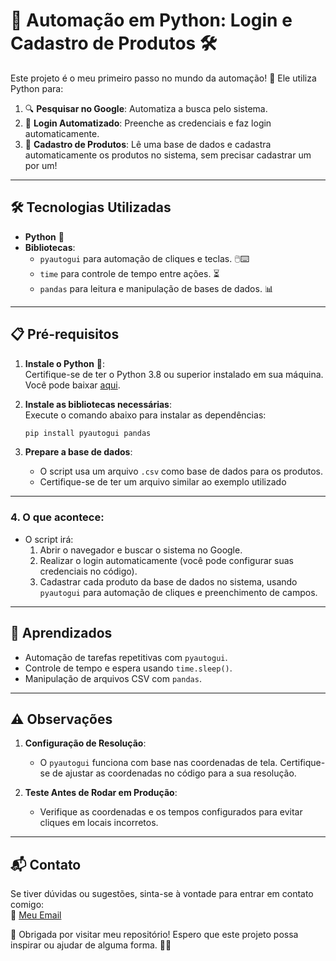 # 🤖 Automação em Python: Login e Cadastro de Produtos 🛠️  

Este projeto é o meu primeiro passo no mundo da automação! 🚀 Ele utiliza Python para:  

1. 🔍 **Pesquisar no Google**: Automatiza a busca pelo sistema.  
2. 🔑 **Login Automatizado**: Preenche as credenciais e faz login automaticamente.  
3. 🛒 **Cadastro de Produtos**: Lê uma base de dados e cadastra automaticamente os produtos no sistema, sem precisar cadastrar um por um!  

---

## 🛠️ Tecnologias Utilizadas  

- **Python** 🐍  
- **Bibliotecas**:  
  - `pyautogui` para automação de cliques e teclas. 🖱️⌨️  
  - `time` para controle de tempo entre ações. ⏳  
  - `pandas` para leitura e manipulação de bases de dados. 📊  

---

## 📋 Pré-requisitos  

1. **Instale o Python** 🐍:  
   Certifique-se de ter o Python 3.8 ou superior instalado em sua máquina.  
   Você pode baixar [aqui](https://www.python.org/downloads/).  

2. **Instale as bibliotecas necessárias**:  
   Execute o comando abaixo para instalar as dependências:  
   ```bash
   pip install pyautogui pandas
   ```  

3. **Prepare a base de dados**:  
   - O script usa um arquivo `.csv` como base de dados para os produtos.  
   - Certifique-se de ter um arquivo similar ao exemplo utilizado
---

### 4. O que acontece:  
- O script irá:  
  1. Abrir o navegador e buscar o sistema no Google.  
  2. Realizar o login automaticamente (você pode configurar suas credenciais no código).  
  3. Cadastrar cada produto da base de dados no sistema, usando `pyautogui` para automação de cliques e preenchimento de campos.  

---

## 📝 Aprendizados  

- Automação de tarefas repetitivas com `pyautogui`.  
- Controle de tempo e espera usando `time.sleep()`.  
- Manipulação de arquivos CSV com `pandas`.  

---

## ⚠️ Observações  

1. **Configuração de Resolução**:  
   - O `pyautogui` funciona com base nas coordenadas de tela. Certifique-se de ajustar as coordenadas no código para a sua resolução.  

2. **Teste Antes de Rodar em Produção**:  
   - Verifique as coordenadas e os tempos configurados para evitar cliques em locais incorretos.  

---

## 📬 Contato  

Se tiver dúvidas ou sugestões, sinta-se à vontade para entrar em contato comigo:  
📧 [Meu Email](liyelaguiar57@gmail.com)  

💖 Obrigada por visitar meu repositório! Espero que este projeto possa inspirar ou ajudar de alguma forma. 🚀✨  
